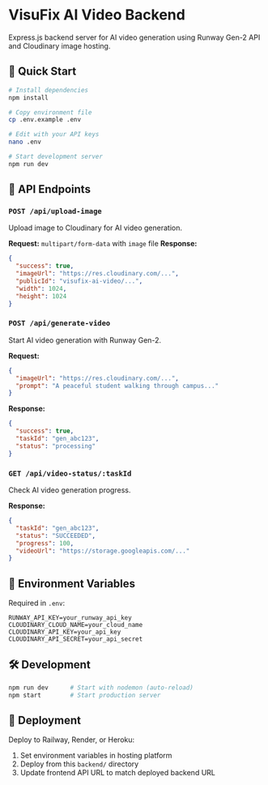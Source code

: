 # VisuFix AI Video Backend

Express.js backend server for AI video generation using Runway Gen-2 API and Cloudinary image hosting.

## 🚀 Quick Start

```bash
# Install dependencies
npm install

# Copy environment file
cp .env.example .env

# Edit with your API keys
nano .env

# Start development server
npm run dev
```

## 📡 API Endpoints

### `POST /api/upload-image`
Upload image to Cloudinary for AI video generation.

**Request:** `multipart/form-data` with `image` file
**Response:** 
```json
{
  "success": true,
  "imageUrl": "https://res.cloudinary.com/...",
  "publicId": "visufix-ai-video/...",
  "width": 1024,
  "height": 1024
}
```

### `POST /api/generate-video`
Start AI video generation with Runway Gen-2.

**Request:**
```json
{
  "imageUrl": "https://res.cloudinary.com/...",
  "prompt": "A peaceful student walking through campus..."
}
```

**Response:**
```json
{
  "success": true,
  "taskId": "gen_abc123",
  "status": "processing"
}
```

### `GET /api/video-status/:taskId`
Check AI video generation progress.

**Response:**
```json
{
  "taskId": "gen_abc123",
  "status": "SUCCEEDED",
  "progress": 100,
  "videoUrl": "https://storage.googleapis.com/..."
}
```

## 🔧 Environment Variables

Required in `.env`:

```env
RUNWAY_API_KEY=your_runway_api_key
CLOUDINARY_CLOUD_NAME=your_cloud_name
CLOUDINARY_API_KEY=your_api_key
CLOUDINARY_API_SECRET=your_api_secret
```

## 🛠️ Development

```bash
npm run dev      # Start with nodemon (auto-reload)
npm start        # Start production server
```

## 🚀 Deployment

Deploy to Railway, Render, or Heroku:

1. Set environment variables in hosting platform
2. Deploy from this `backend/` directory
3. Update frontend API URL to match deployed backend URL